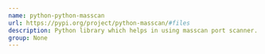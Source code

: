 ```yaml
---
name: python-python-masscan
url: https://pypi.org/project/python-masscan/#files
description: Python library which helps in using masscan port scanner.
group: None
---
```

